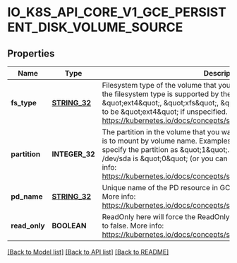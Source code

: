 # IO_K8S_API_CORE_V1_GCE_PERSISTENT_DISK_VOLUME_SOURCE

## Properties
Name | Type | Description | Notes
------------ | ------------- | ------------- | -------------
**fs_type** | [**STRING_32**](STRING_32.md) | Filesystem type of the volume that you want to mount. Tip: Ensure that the filesystem type is supported by the host operating system. Examples: \&quot;ext4\&quot;, \&quot;xfs\&quot;, \&quot;ntfs\&quot;. Implicitly inferred to be \&quot;ext4\&quot; if unspecified. More info: https://kubernetes.io/docs/concepts/storage/volumes#gcepersistentdisk | [optional] [default to null]
**partition** | **INTEGER_32** | The partition in the volume that you want to mount. If omitted, the default is to mount by volume name. Examples: For volume /dev/sda1, you specify the partition as \&quot;1\&quot;. Similarly, the volume partition for /dev/sda is \&quot;0\&quot; (or you can leave the property empty). More info: https://kubernetes.io/docs/concepts/storage/volumes#gcepersistentdisk | [optional] [default to null]
**pd_name** | [**STRING_32**](STRING_32.md) | Unique name of the PD resource in GCE. Used to identify the disk in GCE. More info: https://kubernetes.io/docs/concepts/storage/volumes#gcepersistentdisk | [default to null]
**read_only** | **BOOLEAN** | ReadOnly here will force the ReadOnly setting in VolumeMounts. Defaults to false. More info: https://kubernetes.io/docs/concepts/storage/volumes#gcepersistentdisk | [optional] [default to null]

[[Back to Model list]](../README.md#documentation-for-models) [[Back to API list]](../README.md#documentation-for-api-endpoints) [[Back to README]](../README.md)


